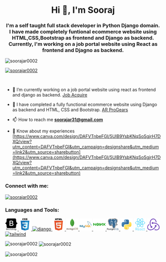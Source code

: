 <h1 align="center">Hi 👋, I'm Sooraj</h1>
<h3 align="center">I'm a self taught full stack developer in Python Django domain. I have made completely funtional ecommerce website using HTML,CSS,Bootstrap as frontend and Django as backend. Currently, I'm working on a job portal website using React as frontend and Djagno as backend.</h3>

<p align="left"> <img src="https://komarev.com/ghpvc/?username=soorajar0002&label=Profile%20views&color=0e75b6&style=flat" alt="soorajar0002" /> </p>

<p align="left"> <a href="https://github.com/ryo-ma/github-profile-trophy"><img src="https://github-profile-trophy.vercel.app/?username=soorajar0002" alt="soorajar0002" /></a> </p>

<p align="left"> <a href="https://twitter.com/" target="blank"><img src="https://img.shields.io/twitter/follow/?logo=twitter&style=for-the-badge" alt="" /></a> </p>

- 🔭 I’m currently working on a job portal website using react as frontend and django as backend. [Job Acquire](https://github.com/soorajar0002/JobAcquire_Django-React_Project.git)

- 👯 I have completed a fully functional ecommerce website using Django as backend and HTML, CSS and Bootstrap. [AR ProGears](https://github.com/soorajar0002/ARPROGEARS_ECOM.git)

- 📫 How to reach me **soorajar31@gmail.com**

- 📄 Know about my experiences [https://www.canva.com/design/DAFVTnbeFGI/5UlB9YsbKNqSoSgjrH7DXQ/view?utm_content=DAFVTnbeFGI&utm_campaign=designshare&utm_medium=link2&utm_source=sharebutton](https://www.canva.com/design/DAFVTnbeFGI/5UlB9YsbKNqSoSgjrH7DXQ/view?utm_content=DAFVTnbeFGI&utm_campaign=designshare&utm_medium=link2&utm_source=sharebutton)

<h3 align="left">Connect with me:</h3>
<p align="left">
<a href="https://instagram.com/soorajar0002" target="blank"><img align="center" src="https://raw.githubusercontent.com/rahuldkjain/github-profile-readme-generator/master/src/images/icons/Social/instagram.svg" alt="soorajar0002" height="30" width="40" /></a>
</p>

<h3 align="left">Languages and Tools:</h3>
<p align="left"> <a href="https://getbootstrap.com" target="_blank" rel="noreferrer"> <img src="https://raw.githubusercontent.com/devicons/devicon/master/icons/bootstrap/bootstrap-plain-wordmark.svg" alt="bootstrap" width="40" height="40"/> </a> <a href="https://www.w3schools.com/css/" target="_blank" rel="noreferrer"> <img src="https://raw.githubusercontent.com/devicons/devicon/master/icons/css3/css3-original-wordmark.svg" alt="css3" width="40" height="40"/> </a> <a href="https://www.djangoproject.com/" target="_blank" rel="noreferrer"> <img src="https://cdn.worldvectorlogo.com/logos/django.svg" alt="django" width="40" height="40"/> </a> <a href="https://www.w3.org/html/" target="_blank" rel="noreferrer"> <img src="https://raw.githubusercontent.com/devicons/devicon/master/icons/html5/html5-original-wordmark.svg" alt="html5" width="40" height="40"/> </a> <a href="https://www.mongodb.com/" target="_blank" rel="noreferrer"> <img src="https://raw.githubusercontent.com/devicons/devicon/master/icons/mongodb/mongodb-original-wordmark.svg" alt="mongodb" width="40" height="40"/> </a> <a href="https://www.mysql.com/" target="_blank" rel="noreferrer"> <img src="https://raw.githubusercontent.com/devicons/devicon/master/icons/mysql/mysql-original-wordmark.svg" alt="mysql" width="40" height="40"/> </a> <a href="https://www.nginx.com" target="_blank" rel="noreferrer"> <img src="https://raw.githubusercontent.com/devicons/devicon/master/icons/nginx/nginx-original.svg" alt="nginx" width="40" height="40"/> </a> <a href="https://www.postgresql.org" target="_blank" rel="noreferrer"> <img src="https://raw.githubusercontent.com/devicons/devicon/master/icons/postgresql/postgresql-original-wordmark.svg" alt="postgresql" width="40" height="40"/> </a> <a href="https://www.python.org" target="_blank" rel="noreferrer"> <img src="https://raw.githubusercontent.com/devicons/devicon/master/icons/python/python-original.svg" alt="python" width="40" height="40"/> </a> <a href="https://reactjs.org/" target="_blank" rel="noreferrer"> <img src="https://raw.githubusercontent.com/devicons/devicon/master/icons/react/react-original-wordmark.svg" alt="react" width="40" height="40"/> </a> <a href="https://redux.js.org" target="_blank" rel="noreferrer"> <img src="https://raw.githubusercontent.com/devicons/devicon/master/icons/redux/redux-original.svg" alt="redux" width="40" height="40"/> </a> <a href="https://tailwindcss.com/" target="_blank" rel="noreferrer"> <img src="https://www.vectorlogo.zone/logos/tailwindcss/tailwindcss-icon.svg" alt="tailwind" width="40" height="40"/> </a> </p>

<p><img align="left" src="https://github-readme-stats.vercel.app/api/top-langs?username=soorajar0002&show_icons=true&locale=en&layout=compact" alt="soorajar0002" /></p>

<p>&nbsp;<img align="center" src="https://github-readme-stats.vercel.app/api?username=soorajar0002&show_icons=true&locale=en" alt="soorajar0002" /></p>

<p><img align="center" src="https://github-readme-streak-stats.herokuapp.com/?user=soorajar0002&" alt="soorajar0002" /></p>



<!-- # Hi, Im Sooraj

I'm a self taught full stack developer in Python Django domain. I have made completely funtional ecommerce website using HTML,CSS,Bootstrap as frontend and Django as backend. Currently, I'm working on a job portal website using React as frontend and Djagno as backend. 

## Projects

- [AR PROGEARS](https://github.com/soorajar0002/ARPROGEARS_ECOM):  This is an e-commerce website for riding gears such as
helmets, boots, jackets and gloves. Users can view
various products and add the product to their cart and pay
for the product. Also this website has a fully functional
admin side. The website is hosted on AWS EC2 instance
using Nginx.


- [JOB ACQUIRE](https://github.com/soorajar0002/JobAcquire_Django-React_Project): This is a job portal website for job seekers and recruiters
built using React JS, Django, SQL and Redux. Recruiters
can post jobs, users can apply for the jobs, get shortlisted
and will be interviewed on video call.



## Contact me
- Email: soorajar31@gmail.com
- Website: www.soorajar.cf
- LinkedIn: [Sooraj A R](https://www.linkedin.com/in/soorajardjangodeveloper/)
- Instagram: [@soorajar0002](https://www.instagram.com/soorajar0002/)
 -->
